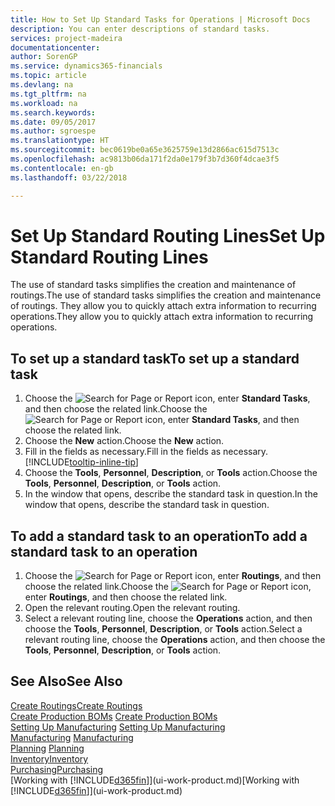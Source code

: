 ```yaml
---
title: How to Set Up Standard Tasks for Operations | Microsoft Docs
description: You can enter descriptions of standard tasks.
services: project-madeira
documentationcenter: 
author: SorenGP
ms.service: dynamics365-financials
ms.topic: article
ms.devlang: na
ms.tgt_pltfrm: na
ms.workload: na
ms.search.keywords: 
ms.date: 09/05/2017
ms.author: sgroespe
ms.translationtype: HT
ms.sourcegitcommit: bec0619be0a65e3625759e13d2866ac615d7513c
ms.openlocfilehash: ac9813b06da171f2da0e179f3b7d360f4dcae3f5
ms.contentlocale: en-gb
ms.lasthandoff: 03/22/2018

---
```

# <a name="set-up-standard-routing-lines"></a><span data-ttu-id="d2707-103">Set Up Standard Routing Lines</span><span class="sxs-lookup"><span data-stu-id="d2707-103">Set Up Standard Routing Lines</span></span>
<span data-ttu-id="d2707-104">The use of standard tasks simplifies the creation and maintenance of routings.</span><span class="sxs-lookup"><span data-stu-id="d2707-104">The use of standard tasks simplifies the creation and maintenance of routings.</span></span> <span data-ttu-id="d2707-105">They allow you to quickly attach extra information to recurring operations.</span><span class="sxs-lookup"><span data-stu-id="d2707-105">They allow you to quickly attach extra information to recurring operations.</span></span>

## <a name="to-set-up-a-standard-task"></a><span data-ttu-id="d2707-106">To set up a standard task</span><span class="sxs-lookup"><span data-stu-id="d2707-106">To set up a standard task</span></span>
1. <span data-ttu-id="d2707-107">Choose the ![Search for Page or Report](media/ui-search/search_small.png "Search for Page or Report icon") icon, enter **Standard Tasks**, and then choose the related link.</span><span class="sxs-lookup"><span data-stu-id="d2707-107">Choose the ![Search for Page or Report](media/ui-search/search_small.png "Search for Page or Report icon") icon, enter **Standard Tasks**, and then choose the related link.</span></span>
2. <span data-ttu-id="d2707-108">Choose the **New** action.</span><span class="sxs-lookup"><span data-stu-id="d2707-108">Choose the **New** action.</span></span>
3. <span data-ttu-id="d2707-109">Fill in the fields as necessary.</span><span class="sxs-lookup"><span data-stu-id="d2707-109">Fill in the fields as necessary.</span></span> [!INCLUDE[tooltip-inline-tip](includes/tooltip-inline-tip_md.md)]
4. <span data-ttu-id="d2707-110">Choose the **Tools**, **Personnel**, **Description**, or **Tools** action.</span><span class="sxs-lookup"><span data-stu-id="d2707-110">Choose the **Tools**, **Personnel**, **Description**, or **Tools** action.</span></span>
5. <span data-ttu-id="d2707-111">In the window that opens, describe the standard task in question.</span><span class="sxs-lookup"><span data-stu-id="d2707-111">In the window that opens, describe the standard task in question.</span></span>

## <a name="to-add-a-standard-task-to-an-operation"></a><span data-ttu-id="d2707-112">To add a standard task to an operation</span><span class="sxs-lookup"><span data-stu-id="d2707-112">To add a standard task to an operation</span></span>
1. <span data-ttu-id="d2707-113">Choose the ![Search for Page or Report](media/ui-search/search_small.png "Search for Page or Report icon") icon, enter **Routings**, and then choose the related link.</span><span class="sxs-lookup"><span data-stu-id="d2707-113">Choose the ![Search for Page or Report](media/ui-search/search_small.png "Search for Page or Report icon") icon, enter **Routings**, and then choose the related link.</span></span>
2. <span data-ttu-id="d2707-114">Open the relevant routing.</span><span class="sxs-lookup"><span data-stu-id="d2707-114">Open the relevant routing.</span></span>
3. <span data-ttu-id="d2707-115">Select a relevant routing line, choose the **Operations** action, and then choose the **Tools**, **Personnel**, **Description**, or **Tools** action.</span><span class="sxs-lookup"><span data-stu-id="d2707-115">Select a relevant routing line, choose the **Operations** action, and then choose the **Tools**, **Personnel**, **Description**, or **Tools** action.</span></span>

## <a name="see-also"></a><span data-ttu-id="d2707-116">See Also</span><span class="sxs-lookup"><span data-stu-id="d2707-116">See Also</span></span>  
[<span data-ttu-id="d2707-117">Create Routings</span><span class="sxs-lookup"><span data-stu-id="d2707-117">Create Routings</span></span>](production-how-to-create-routings.md)  
<span data-ttu-id="d2707-118">[Create Production BOMs](production-how-to-create-production-boms.md)   </span><span class="sxs-lookup"><span data-stu-id="d2707-118">[Create Production BOMs](production-how-to-create-production-boms.md)   </span></span>  
<span data-ttu-id="d2707-119">[Setting Up Manufacturing](production-configure-production-processes.md) </span><span class="sxs-lookup"><span data-stu-id="d2707-119">[Setting Up Manufacturing](production-configure-production-processes.md) </span></span>  
<span data-ttu-id="d2707-120">[Manufacturing](production-manage-manufacturing.md)  </span><span class="sxs-lookup"><span data-stu-id="d2707-120">[Manufacturing](production-manage-manufacturing.md)  </span></span>  
<span data-ttu-id="d2707-121">[Planning](production-planning.md) </span><span class="sxs-lookup"><span data-stu-id="d2707-121">[Planning](production-planning.md) </span></span>  
[<span data-ttu-id="d2707-122">Inventory</span><span class="sxs-lookup"><span data-stu-id="d2707-122">Inventory</span></span>](inventory-manage-inventory.md)  
[<span data-ttu-id="d2707-123">Purchasing</span><span class="sxs-lookup"><span data-stu-id="d2707-123">Purchasing</span></span>](purchasing-manage-purchasing.md)  
<span data-ttu-id="d2707-124">[Working with [!INCLUDE[d365fin](includes/d365fin_md.md)]](ui-work-product.md)</span><span class="sxs-lookup"><span data-stu-id="d2707-124">[Working with [!INCLUDE[d365fin](includes/d365fin_md.md)]](ui-work-product.md)</span></span>  

